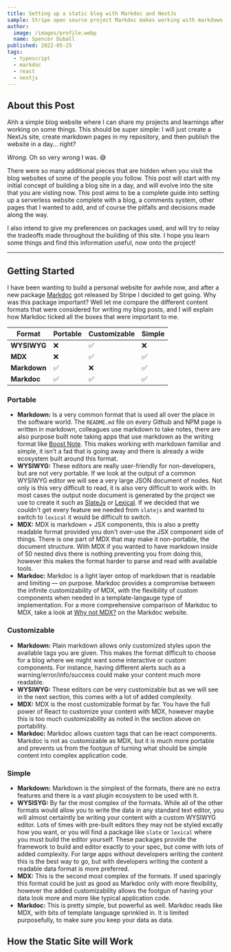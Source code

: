 ```yaml
---
title: Setting up a static blog with Markdoc and NextJs
sample: Stripe open source project Markdoc makes working with markdown files a breeze. This package allows for full customization of the build-in commonmark nodes, and compmletely custom tags. This post will show how to get started with markdoc in a NextJs app.
author:
  image: /images/profile.webp
  name: Spencer Duball
published: 2022-05-25
tags:
  - typescript
  - markdoc
  - react
  - nextjs
---
```


## About this Post

Ahh a simple blog website where I can share my projects and learnings after working on some things. This should be super simple: I will just create a NextJs site, create markdown pages in my repository, and then publish the website in a day... right?

_Wrong._ Oh so very wrong I was. 😅

There were so many additional pieces that are hidden when you visit the blog websites of some of the people you follow. This post will start with my initial concept of building a blog site in a day, and will evolve into the site that you are visting now. This post aims to be a complete guide into setting up a serverless website complete with a blog, a comments system, other pages that I wanted to add, and of course the pitfalls and decisions made along the way.

I also intend to give my preferences on packages used, and will try to relay the tradeoffs made throughout the building of this site. I hope you learn some things and find this information useful, now onto the project!

---

## Getting Started

I have been wanting to build a personal website for awhile now, and after a new package [Markdoc](markdoc.io) got released by Stripe I decided to get going. Why was this package important? Well let me compare the different content formats that were considered for writing my blog posts, and I will explain how Markdoc ticked all the boxes that were important to me.

| Format       | Portable | Customizable | Simple |
| ------------ | -------- | ------------ | ------ |
| **WYSIWYG**  | ❌       | ✅           | ❌     |
| **MDX**      | ❌       | ✅           | ✅     |
| **Markdown** | ✅       | ❌           | ✅     |
| **Markdoc**  | ✅       | ✅           | ✅     |

### Portable

- **Markdown:** Is a very common format that is used all over the place in the software world. The `README.md` file on every Github and NPM page is written in markdown, colleagues use markdown to take notes, there are also purpose built note taking apps that use markdown as the writing format like [Boost Note](boostnote.io). This makes working with markdown familiar and simple, it isn't a fad that is going away and there is already a wide ecosystem built around this format.
- **WYSIWYG:** These editors are really user-friendly for non-developers, but are not very portable. If we look at the output of a common WYSIWYG editor we will see a very large JSON document of nodes. Not only is this very difficult to read, it is also very difficult to work with. In most cases the output node document is generated by the project we use to create it such as [SlateJs](https://github.com/ianstormtaylor/slate) or [Lexical](https://github.com/facebook/lexical). If we decided that we couldn't get every feature we needed from `slatejs` and wanted to switch to `lexical` it would be difficult to switch.
- **MDX:** MDX is markdown + JSX components, this is also a pretty readable format provided you don't over-use the JSX component side of things. There is one part of MDX that may make it non-portable, the document structure. With MDX if you wanted to have markdown inside of 50 nested divs there is nothing preventing you from doing this, however this makes the format harder to parse and read with available tools.
- **Markdoc:** Markdoc is a light layer ontop of markdown that is readable and limiting &mdash; on purpose. Markdoc provides a compromise between the infinite customizability of MDX, with the flexibility of custom components when needed in a template-langauge type of implementation. For a more comprehensive comparison of Markdoc to MDX, take a look at [Why not MDX?](https://markdoc.io/docs/faq#why-not-mdx) on the Markdoc website.

### Customizable

- **Markdown:** Plain markdown allows only customized styles upon the available tags you are given. This makes the format difficult to choose for a blog where we might want some interactive or custom components. For instance, having different alerts such as a warning/error/info/success could make your content much more readable.
- **WYSIWYG:** These editors _can_ be very customizable but as we will see in the next section, this comes with a lot of added complexity.
- **MDX:** MDX is the most customizable format by far. You have the full power of React to customize your content with MDX, however maybe this is too much customizability as noted in the section above on portability.
- **Markdoc:** Markdoc allows custom tags that can be react components. Markdoc is not as customizable as MDX, but it is much more portable and prevents us from the footgun of turning what should be simple content into complex application code.

### Simple

- **Markdown:** Markdown is the simplest of the formats, there are no extra features and there is a vast plugin ecosystem to be used with it.
- **WYSISYG:** By far the most complex of the formats. While all of the other formats would allow you to write the data in any standard text editor, you will almost certaintly be writing your content with a custom WYSIWYG editor. Lots of times with pre-built editors they may not be styled excatly how you want, or you will find a package like `slate` or `lexical` where you must build the editor yourself. These packages provide the framework to build and editor exactly to your spec, but come with lots of added complexity. For large apps without developers writing the content this is the best way to go, but with developers writing the content a readable data format is more preferred.
- **MDX:** This is the second most complex of the formats. If used sparingly this format could be just as good as Markdoc only with more flexibility, however the added customizability allows the footgun of having your data look more and more like typical application code.
- **Markdoc:** This is pretty simple, but powerful as well. Markdoc reads like MDX, with bits of template language sprinkled in. It is limited purposefully, to make sure you keep your data as data.

## How the Static Site will Work
